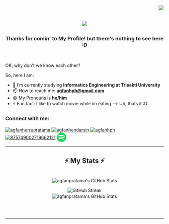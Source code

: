 <img align="right" src="https://visitor-badge.laobi.icu/badge?page_id=agfanpratama.agfanpratama" />

<h1 align="center">
    <img src ="https://readme-typing-svg.herokuapp.com/?font=Righteous&size=35&center=true&vCenter=true&width=500&height=70&duration=5000&lines=Hello+There!+👋;+I'm+Agfan+Herru+Pratama!;" />
</h1>

<h3 align="center">Thanks for comin' to My Profile! but there's nothing to see here :D</h3>

</br>

OK, why don't we know each other?

So, here I am:

- 🏫 I’m currently studying **Informatics Engineering at Trisakti University**
- 📫 How to reach me: **agfanhph@gmail.com**
- 😄 My Pronouns is **he/him**
- ⚡ Fun fact: I like to watch movie while im eating
--> Uh, thats it :D

<h3 align="left">Connect with me:</h3>
<p align="left">
<a href="https://linkedin.com/in/agfanherrupratama" target="blank"><img align="center" src="https://raw.githubusercontent.com/rahuldkjain/github-profile-readme-generator/master/src/images/icons/Social/linked-in-alt.svg" alt="agfanherrupratama" height="30" width="40" /></a>
<a href="https://instagram.com/agfanhendarsin" target="blank"><img align="center" src="https://raw.githubusercontent.com/rahuldkjain/github-profile-readme-generator/master/src/images/icons/Social/instagram.svg" alt="agfanhendarsin" height="30" width="40" /></a>
<a href="https://www.youtube.com/c/agfanhph" target="blank"><img align="center" src="https://raw.githubusercontent.com/rahuldkjain/github-profile-readme-generator/master/src/images/icons/Social/youtube.svg" alt="agfanhph" height="30" width="40" /></a>
<a href="https://discord.gg/875749002719662121" target="blank"><img align="center" src="https://raw.githubusercontent.com/rahuldkjain/github-profile-readme-generator/master/src/images/icons/Social/discord.svg" alt="875749002719662121" height="30" width="40" /></a>
<a href="https://open.spotify.com/user/31filxk3gdogoqj2fg6fid567c6u?si=52f064ab1bac46d7" target="blank"><img align="center" src="https://github.com/agfanpratama/agfanpratama/blob/main/icons/icons/spotify-icon.svg" target="blank" height="30" width="30" /></a>
</p>

<hr/>

<h2 align="center">⚡ My Stats ⚡</h2>
<br>
<div align=center>
    <img src="https://github-readme-stats.vercel.app/api?username=agfanpratama&theme=react&show_icons=true&hide_border=true&count_private=true&rank_icon=github&border_radius=10" alt="agfanpratama's GitHub Stats" /></p>
    <img src="https://streak-stats.demolab.com?user=agfanpratama&theme=react&hide_border=true&border_radius=10&locale=su" alt="GitHub Streak" />
<br/>
    <img width=325 align="center" src="https://github-readme-stats.vercel.app/api/top-langs/?username=agfanpratama&hide=HTML&langs_count=8&theme=react&show_icons=true&hide_border=true&layout=compact&border_radius=10&size_weight=0.5&count_weight=0.5&exclude_repo=github-readme-stats" alt="agfanpratama's GitHub Stats" />
</div>

<br/><br/>

<hr/>

<br/>
